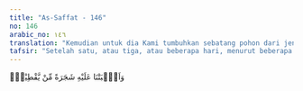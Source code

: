 ```yaml
---
title: "As-Saffat - 146"
no: 146
arabic_no: ١٤٦
translation: "Kemudian untuk dia Kami tumbuhkan sebatang pohon dari jenis labu."
tafsir: "Setelah satu, atau tiga, atau beberapa hari, menurut beberapa pendapat, Nabi Yunus berada di dalam perut ikan besar itu, Allah memerintahkan ikan tersebut memuntahkannya ke suatu daerah tandus tidak ditumbuhi tanaman apapun. Karena beberapa saat berada di dalam perut ikan, kondisi Nabi Yunus lemah sekali. Untuk menyelamatkannya dari terpaan panas matahari Allah menumbuhkan pohon yaqthin (sejenis labu) di sampingnya. Daun pohon itu melindunginya dan buahnya jadi makanannya."
---
```

وَاَنْۢبَتْنَا عَلَيْهِ شَجَرَةً مِّنْ يَّقْطِيْنٍۚ 